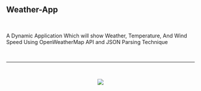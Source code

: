 <h2> Weather-App </h2>

<br>

<p> A Dynamic Application Which will show Weather, Temperature, And Wind Speed Using OpenWeatherMap API and JSON Parsing Technique </p>

<br>

-----------------

<br>

<p align="center">
  <img src="https://s3.amazonaws.com/poly-screenshots.angel.co/Project/87/1055889/884d7898e1f66eca35753229532bd14c-original.png" />
</p>
